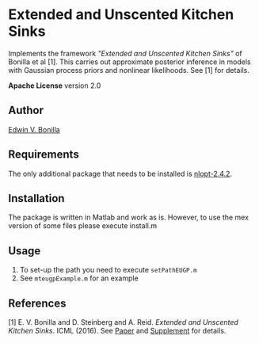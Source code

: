 Extended and Unscented Kitchen Sinks
=============

Implements the framework _"Extended and Unscented Kitchen Sinks"_ of Bonilla et al [1]. This carries out approximate posterior inference in models with Gaussian process priors and nonlinear likelihoods. See [1] for details.

**Apache License** version 2.0 

## Author ##
[Edwin V. Bonilla](http://ebonilla.github.io/)

## Requirements ##
The only additional package that needs to be installed is [nlopt-2.4.2](http://ab-initio.mit.edu/wiki/index.php/NLopt).

## Installation ##
The package is written in Matlab and work as is. However, to use the mex version of some files please execute install.m

## Usage ##
1. To set-up the path you need to execute `setPathEUGP.m`
2. See `mteugpExample.m` for an example 



## References ##
[1] E. V. Bonilla and D. Steinberg and A. Reid. _Extended and Unscented Kitchen Sinks_. ICML (2016). 
See [Paper](http://ebonilla.github.io/papers/bonilla-et-al-icml-2016.pdf) and 
[Supplement](http://ebonilla.github.io/papers/bonilla-et-al-icml-2016-supplemental.pdf)
for details.
